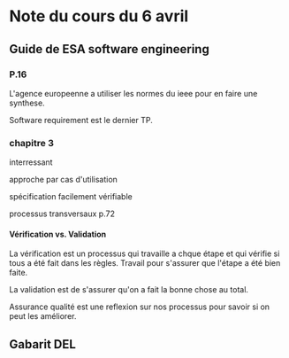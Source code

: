 # Note du cours du 6 avril

## Guide de ESA software engineering

### P.16

L'agence europeenne a utiliser les normes du ieee pour en faire une synthese.

Software requirement est le dernier TP.

### chapitre 3

interressant

approche par cas d'utilisation

spécification facilement vérifiable

processus transversaux p.72

#### Vérification vs. Validation

La vérification est un processus qui travaille a chque étape et qui vérifie si tous a été fait dans les règles. Travail pour s'assurer que l'étape a été bien faite.

La validation est de s'assurer qu'on a fait la bonne chose au total.

Assurance qualité est une reflexion sur nos processus pour savoir si on peut les améliorer.

## Gabarit DEL
